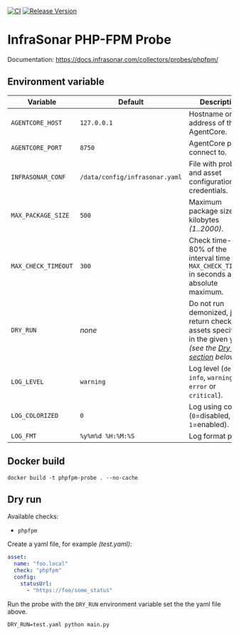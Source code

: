 [![CI](https://github.com/infrasonar/phpfpm-probe/workflows/CI/badge.svg)](https://github.com/infrasonar/phpfpm-probe/actions)
[![Release Version](https://img.shields.io/github/release/infrasonar/phpfpm-probe)](https://github.com/infrasonar/phpfpm-probe/releases)

# InfraSonar PHP-FPM Probe

Documentation: https://docs.infrasonar.com/collectors/probes/phpfpm/

## Environment variable

Variable            | Default                        | Description
------------------- | ------------------------------ | ------------
`AGENTCORE_HOST`    | `127.0.0.1`                    | Hostname or Ip address of the AgentCore.
`AGENTCORE_PORT`    | `8750`                         | AgentCore port to connect to.
`INFRASONAR_CONF`   | `/data/config/infrasonar.yaml` | File with probe and asset configuration like credentials.
`MAX_PACKAGE_SIZE`  | `500`                          | Maximum package size in kilobytes _(1..2000)_.
`MAX_CHECK_TIMEOUT` | `300`                          | Check time-out is 80% of the interval time with `MAX_CHECK_TIMEOUT` in seconds as absolute maximum.
`DRY_RUN`           | _none_                         | Do not run demonized, just return checks and assets specified in the given yaml _(see the [Dry run section](#dry-run) below)_.
`LOG_LEVEL`         | `warning`                      | Log level (`debug`, `info`, `warning`, `error` or `critical`).
`LOG_COLORIZED`     | `0`                            | Log using colors (`0`=disabled, `1`=enabled).
`LOG_FMT`           | `%y%m%d %H:%M:%S`              | Log format prefix.

## Docker build

```
docker build -t phpfpm-probe . --no-cache
```

## Dry run

Available checks:
- `phpfpm`

Create a yaml file, for example _(test.yaml)_:

```yaml
asset:
  name: "foo.local"
  check: "phpfpm"
  config:
    statusUrl:
      - "https://foo/some_status"
```

Run the probe with the `DRY_RUN` environment variable set the the yaml file above.

```
DRY_RUN=test.yaml python main.py
```
